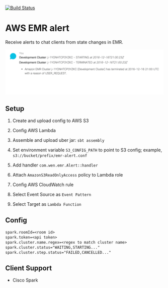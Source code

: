 [![Build Status](https://travis-ci.org/wenn/aws-emr-alert.svg?branch=master)](https://travis-ci.org/wenn/aws-emr-alert)

# AWS EMR alert
Receive alerts to chat clients from state changes in EMR.

![Spark Client](https://raw.githubusercontent.com/wenn/aws-emr-alert/master/images/emr.spark.chat.png)

## Setup

1. Create and upload config to AWS S3
2. Config AWS Lambda
  1. Assemble and upload uber jar: `sbt assembly`
  2. Set environment variable `S3_CONFIG_PATH` to point to S3 config; example, `s3://bucket/prefix/emr-alert.conf`
  3. Add handler `com.wen.emr.Alert::handler`
  4. Attach `AmazonS3ReadOnlyAccess` policy to Lambda role

3. Config AWS CloudWatch rule
  1. Select Event Source as `Event Pattern`
  2. Select Target as `Lambda Function`

## Config

```
spark.roomId=<room id>
spark.token=<api token>
spark.cluster.name.regex=<regex to match cluster name>
spark.cluster.status="WAITING,STARTING..."
spark.cluster.step.status="FAILED,CANCELLED..."
```

## Client Support
- Cisco Spark

